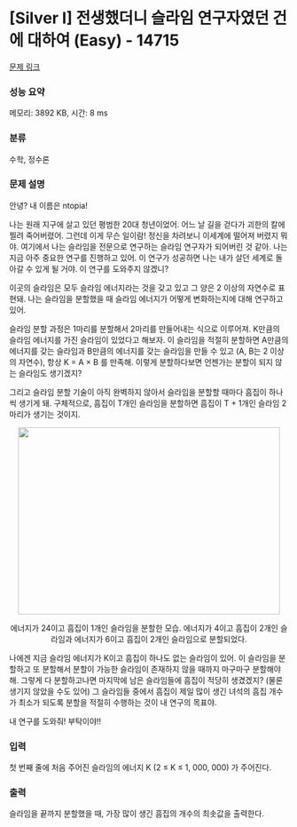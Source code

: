 # [Silver I] 전생했더니 슬라임 연구자였던 건에 대하여 (Easy) - 14715 

[문제 링크](https://www.acmicpc.net/problem/14715) 

### 성능 요약

메모리: 3892 KB, 시간: 8 ms

### 분류

수학, 정수론

### 문제 설명

<p>안녕? 내 이름은 ntopia!</p>

<p>나는 원래 지구에 살고 있던 평범한 20대 청년이었어. 어느 날 길을 걷다가 괴한의 칼에 찔려 죽어버렸어. 그런데 이게 무슨 일이람! 정신을 차려보니 이세계에 떨어져 버렸지 뭐야. 여기에서 나는 슬라임을 전문으로 연구하는 슬라임 연구자가 되어버린 것 같아. 나는 지금 아주 중요한 연구를 진행하고 있어. 이 연구가 성공하면 나는 내가 살던 세계로 돌아갈 수 있게 될 거야. 이 연구를 도와주지 않겠니?</p>

<p>이곳의 슬라임은 모두 슬라임 에너지라는 것을 갖고 있고 그 양은 2 이상의 자연수로 표현돼. 나는 슬라임을 분할했을 때 슬라임 에너지가 어떻게 변화하는지에 대해 연구하고 있어.</p>

<p>슬라임 분할 과정은 1마리를 분할해서 2마리를 만들어내는 식으로 이루어져. K만큼의 슬라임 에너지를 가진 슬라임이 있었다고 해보자. 이 슬라임을 적절히 분할하면 A만큼의 에너지를 갖는 슬라임과 B만큼의 에너지를 갖는 슬라임을 만들 수 있고 (A, B는 2 이상의 자연수), 항상 K = A × B 를 만족해. 이렇게 분할하다보면 언젠가는 분할이 되지 않는 슬라임도 생기겠지?</p>

<p>그리고 슬라임 분할 기술이 아직 완벽하지 않아서 슬라임을 분할할 때마다 흠집이 하나씩 생기게 돼. 구체적으로, 흠집이 T개인 슬라임을 분할하면 흠집이 T + 1개인 슬라임 2마리가 생기는 것이지.</p>

<p style="text-align:center"><img alt="" src="https://onlinejudgeimages.s3-ap-northeast-1.amazonaws.com/problem/14715/1.png" style="height:337px; width:472px"></p>

<p style="text-align:center"> 에너지가 24이고 흠집이 1개인 슬라임을 분할한 모습. 에너지가 4이고 흠집이 2개인 슬라임과 에너지가 6이고 흠집이 2개인 슬라임으로 분할되었다.</p>

<p>나에겐 지금 슬라임 에너지가 K이고 흠집이 하나도 없는 슬라임이 있어. 이 슬라임을 분할하고 또 분할해서 분할이 가능한 슬라임이 존재하지 않을 때까지 마구마구 분할해야해. 그렇게 다 분할하고나면 마지막에 남은 슬라임들에 흠집이 적당히 생겼겠지? (물론 생기지 않았을 수도 있어) 그 슬라임들 중에서 흠집이 제일 많이 생긴 녀석의 흠집 개수가 최소가 되도록 분할을 적절히 수행하는 것이 내 연구의 목표야.</p>

<p>내 연구를 도와줘! 부탁이야!!</p>

### 입력 

 <p>첫 번째 줄에 처음 주어진 슬라임의 에너지 K (2 ≤ K ≤ 1, 000, 000) 가 주어진다.</p>

### 출력 

 <p>슬라임을 끝까지 분할했을 때, 가장 많이 생긴 흠집의 개수의 최솟값을 출력한다.</p>

